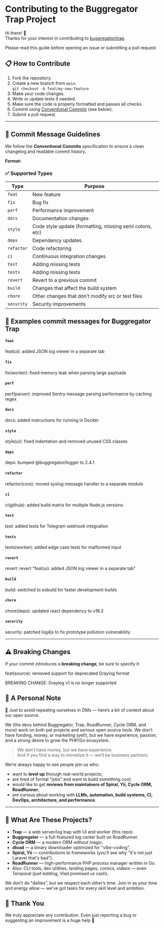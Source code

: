 # Contributing to the Buggregator Trap Project

Hi there! 👋  
Thanks for your interest in contributing to [buggregator/trap](https://github.com/buggregator/trap).

Please read this guide before opening an issue or submitting a pull request.

## 📋 How to Contribute

1. Fork the repository.
2. Create a new branch from `main`:  
   `git checkout -b feat/my-new-feature`
3. Make your code changes.
4. Write or update tests if needed.
5. Make sure the code is properly formatted and passes all checks.
6. Commit using [Conventional Commits](https://www.conventionalcommits.org/en/v1.0.0/) (see below).
7. Submit a pull request.

---

## 🧾 Commit Message Guidelines

We follow the **Conventional Commits** specification to ensure a clean changelog and readable commit history.

**Format:**

### ✅ Supported Types
| Type        | Purpose                                                                  |
|-------------|---------------------------------------------------------------------------|
| `feat`      | New feature                                                               |
| `fix`       | Bug fix                                                                   |
| `perf`      | Performance improvement                                                   |
| `docs`      | Documentation changes                                                     |
| `style`     | Code style update (formatting, missing semi colons, etc)                 |
| `deps`      | Dependency updates                                                        |
| `refactor`  | Code refactoring                                                          |
| `ci`        | Continuous integration changes                                            |
| `test`      | Adding missing tests                                                      |
| `tests`     | Adding missing tests                                                      |
| `revert`    | Revert to a previous commit                                               |
| `build`     | Changes that affect the build system                                      |
| `chore`     | Other changes that don't modify src or test files                         |
| `security`  | Security improvements                                                     |

## 📌 Examples commit messages for Buggregator Trap
#### `feat`
feat(ui): added JSON log viewer in a separate tab

#### `fix`
fix(worker): fixed memory leak when parsing large payloads

#### `perf`
perf(parser): improved Sentry message parsing performance by caching regex

#### `docs`
docs: added instructions for running in Docker

#### `style`
style(ui): fixed indentation and removed unused CSS classes

#### `deps`
deps: bumped @buggregator/logger to 2.4.1

#### `refactor`
refactor(core): moved syslog message handler to a separate module

#### `ci`
ci(github): added build matrix for multiple Node.js versions

#### `test`
test: added tests for Telegram webhook integration

#### `tests`
tests(worker): added edge case tests for malformed input

#### `revert`
revert: revert "feat(ui): added JSON log viewer in a separate tab"

#### `build`
build: switched to esbuild for faster development builds

#### `chore`
chore(deps): updated react dependency to v18.3

#### `security`
security: patched log4js to fix prototype pollution vulnerability

---

## ⚠️ Breaking Changes

If your commit introduces a **breaking change**, be sure to specify it:

feat(source): removed support for deprecated Graylog format

BREAKING CHANGE: Graylog v1 is no longer supported

## 📌 A Personal Note

🍺 Just to avoid repeating ourselves in DMs — here’s a bit of context about our open source.

We (the devs behind Buggregator, Trap, RoadRunner, Cycle ORM, and more) work on both pet projects and serious open source tools. We don't have funding, money, or marketing (yet!), but we have experience, passion, and a strong desire to grow the PHP/Go ecosystem.

> We don’t have money, but we have experience.  
> And if you find a way to monetize it — we’ll be business partners.

We’re always happy to see people join us who:
- want to **level up** through real-world projects;
- are tired of formal "jobs" and want to build something cool;
- would like to get **reviews from maintainers of Spiral, Yii, Cycle ORM, RoadRunner**;
- are curious about working with **LLMs, automation, build systems, CI, DevOps, architecture, and performance**.

---

## 🧠 What Are These Projects?

- **Trap** — a web server/log trap with UI and worker (this repo).
- **Buggregator** — a full-featured log center built on RoadRunner.
- **Cycle ORM** — a modern ORM without magic.
- **dload** — a binary downloader optimized for "vibe-coding".
- **Spiral, Yii** — contributions to frameworks (you’ll see why "it's not just Laravel that's bad").
- **RoadRunner** — high-performance PHP process manager written in Go.
- Also: CLI tools, dev utilities, landing pages, comics, videos — even Temporal (just kidding, Vlad promised us cash).

We don’t do "dailies", but we respect each other’s time. Join in as your time and energy allow — we’ve got tasks for every skill level and ambition.

## 🙏 Thank You

We truly appreciate any contribution. Even just reporting a bug or suggesting an improvement is a huge help 🙌
